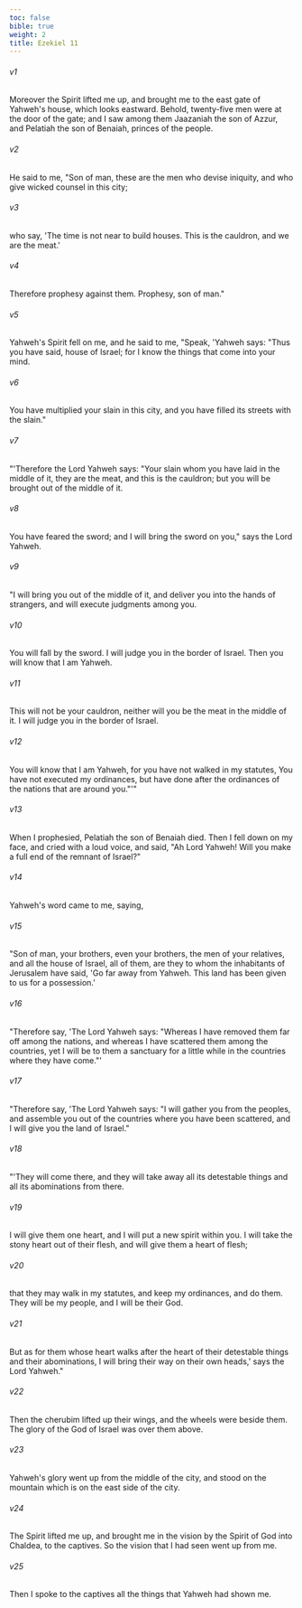 ```yaml
---
toc: false
bible: true
weight: 2
title: Ezekiel 11
---
```




###### v1 
Moreover the Spirit lifted me up, and brought me to the east gate of Yahweh's house, which looks eastward. Behold, twenty-five men were at the door of the gate; and I saw among them Jaazaniah the son of Azzur, and Pelatiah the son of Benaiah, princes of the people. 

###### v2 
He said to me, "Son of man, these are the men who devise iniquity, and who give wicked counsel in this city; 

###### v3 
who say, 'The time is not near to build houses. This is the cauldron, and we are the meat.' 

###### v4 
Therefore prophesy against them. Prophesy, son of man." 

###### v5 
Yahweh's Spirit fell on me, and he said to me, "Speak, 'Yahweh says: "Thus you have said, house of Israel; for I know the things that come into your mind. 

###### v6 
You have multiplied your slain in this city, and you have filled its streets with the slain." 

###### v7 
"'Therefore the Lord Yahweh says: "Your slain whom you have laid in the middle of it, they are the meat, and this is the cauldron; but you will be brought out of the middle of it. 

###### v8 
You have feared the sword; and I will bring the sword on you," says the Lord Yahweh. 

###### v9 
"I will bring you out of the middle of it, and deliver you into the hands of strangers, and will execute judgments among you. 

###### v10 
You will fall by the sword. I will judge you in the border of Israel. Then you will know that I am Yahweh. 

###### v11 
This will not be your cauldron, neither will you be the meat in the middle of it. I will judge you in the border of Israel. 

###### v12 
You will know that I am Yahweh, for you have not walked in my statutes, You have not executed my ordinances, but have done after the ordinances of the nations that are around you."'" 

###### v13 
When I prophesied, Pelatiah the son of Benaiah died. Then I fell down on my face, and cried with a loud voice, and said, "Ah Lord Yahweh! Will you make a full end of the remnant of Israel?" 

###### v14 
Yahweh's word came to me, saying, 

###### v15 
"Son of man, your brothers, even your brothers, the men of your relatives, and all the house of Israel, all of them, are they to whom the inhabitants of Jerusalem have said, 'Go far away from Yahweh. This land has been given to us for a possession.' 

###### v16 
"Therefore say, 'The Lord Yahweh says: "Whereas I have removed them far off among the nations, and whereas I have scattered them among the countries, yet I will be to them a sanctuary for a little while in the countries where they have come."' 

###### v17 
"Therefore say, 'The Lord Yahweh says: "I will gather you from the peoples, and assemble you out of the countries where you have been scattered, and I will give you the land of Israel." 

###### v18 
"'They will come there, and they will take away all its detestable things and all its abominations from there. 

###### v19 
I will give them one heart, and I will put a new spirit within you. I will take the stony heart out of their flesh, and will give them a heart of flesh; 

###### v20 
that they may walk in my statutes, and keep my ordinances, and do them. They will be my people, and I will be their God. 

###### v21 
But as for them whose heart walks after the heart of their detestable things and their abominations, I will bring their way on their own heads,' says the Lord Yahweh." 

###### v22 
Then the cherubim lifted up their wings, and the wheels were beside them. The glory of the God of Israel was over them above. 

###### v23 
Yahweh's glory went up from the middle of the city, and stood on the mountain which is on the east side of the city. 

###### v24 
The Spirit lifted me up, and brought me in the vision by the Spirit of God into Chaldea, to the captives. So the vision that I had seen went up from me. 

###### v25 
Then I spoke to the captives all the things that Yahweh had shown me.
